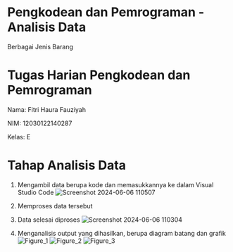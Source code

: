 # Pengkodean dan Pemrograman - Analisis Data 
Berbagai Jenis Barang

# Tugas Harian Pengkodean dan Pemrograman
Nama: Fitri Haura Fauziyah

NIM: 12030122140287

Kelas: E

# Tahap Analisis Data
1. Mengambil data berupa kode dan memasukkannya ke dalam Visual Studio Code
   ![Screenshot 2024-06-06 110507](https://github.com/FitriHauraFauziyah/AnalisisDataPerusahaan-BerbagaiJenisBarang/assets/167203968/009cd97b-cef4-4184-9993-c7e54ca12b54)
   
3. Memproses data tersebut

4. Data selesai diproses
   ![Screenshot 2024-06-06 110304](https://github.com/FitriHauraFauziyah/AnalisisDataPerusahaan-BerbagaiJenisBarang/assets/167203968/9e0493fb-ee1e-4031-98f2-02f244b3ee4f)
   
5. Menganalisis output yang dihasilkan, berupa diagram batang dan grafik
   ![Figure_1](https://github.com/FitriHauraFauziyah/AnalisisDataPerusahaan-BerbagaiJenisBarang/assets/167203968/3776444d-7f32-4a06-84a8-14b34d120602)
   ![Figure_2](https://github.com/FitriHauraFauziyah/AnalisisDataPerusahaan-BerbagaiJenisBarang/assets/167203968/7752f152-8314-4511-97a8-b666aac37f68)
   ![Figure_3](https://github.com/FitriHauraFauziyah/AnalisisDataPerusahaan-BerbagaiJenisBarang/assets/167203968/fd03ce84-4a55-4da2-a2fa-2d33fbc6eec4)



